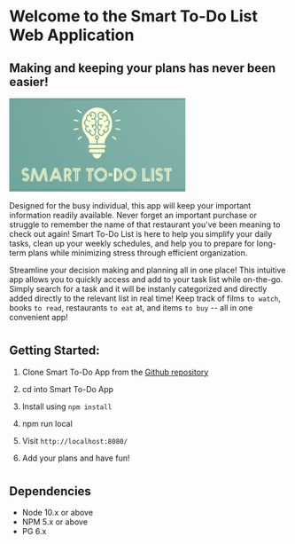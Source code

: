 # Welcome to the **Smart To-Do List** Web Application
## Making and keeping your plans has never been easier!

![logo](docs/Image.png)

Designed for the busy individual, this app will keep your important information readily available. Never forget an important purchase or struggle to remember the name of that restaurant you've been meaning to check out again! Smart To-Do List is here to help you simplify your daily tasks, clean up your weekly schedules, and help you to prepare for long-term plans while minimizing stress through efficient organization.

Streamline your decision making and planning all in one place! This intuitive app allows you to quickly access and add to your task list while on-the-go. Simply search for a task and it will be instanly categorized and directly added directly to the relevant list in real time! Keep track of films `to watch`, books `to read`, restaurants `to eat` at, and items `to buy` -- all in one convenient app!
#

## Getting Started:

1. Clone Smart To-Do App from the [Github repository](https://github.com/mwaked01/Smart-TODO-List) 
2. cd into Smart To-Do App

3. Install using `npm install`

4. npm run local

4. Visit `http://localhost:8080/`

5. Add your plans and have fun!

#
## Dependencies

* Node 10.x or above
* NPM 5.x or above
*  PG 6.x
